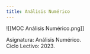 ```yaml
---
title: Análisis Numérico
---
```


![[MOC Análisis Numérico.png]]

Asignatura: Análisis Numérico. \
Ciclo Lectivo: 2023.
